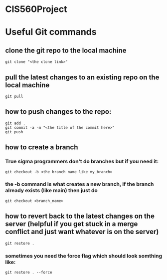# CIS560Project

# Useful Git commands

## clone the git repo to the local machine

```
git clone "<the clone link>"
```

## pull the latest changes to an existing repo on the local machine
```
git pull 
```

## how to push changes to the repo:
```
git add .
git commit -a -m "<the title of the commit here>"
git push
```

## how to create a branch
### True sigma programmers don't do branches but if you need it:
```
git checkout -b <the branch name like my_branch>
```
### the -b command is what creates a new branch, if the branch already exists (like main) then just do 
```
git checkout <branch_name>
```

## how to revert back to the latest changes on the server (helpful if you get stuck in a merge conflict and just want whatever is on the server)
```
git restore .
```
### sometimes you need the force flag which should look somthing like:
```
git restore . --force
```
